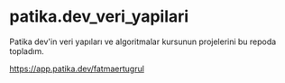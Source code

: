 # patika.dev_veri_yapilari

Patika dev'in veri yapıları ve algoritmalar kursunun projelerini bu repoda topladım.

https://app.patika.dev/fatmaertugrul
